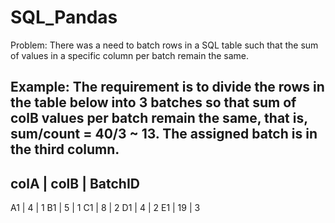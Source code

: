 # SQL_Pandas
Problem: There was a need to batch rows in a SQL table such that the sum of values in a specific column per batch remain the same. 

Example: The requirement is to divide the rows in the table below into 3 batches so that sum of colB values per batch remain the same, 
that is, sum/count = 40/3 ~ 13. The assigned batch is in the third column.
----------------------
colA | colB | BatchID
----------------------
A1 | 4 | 1
B1 | 5 | 1
C1 | 8 | 2
D1 | 4 | 2
E1 | 19 | 3
